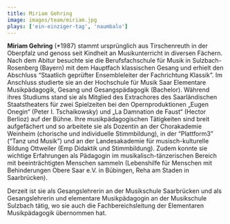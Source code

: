 ```yaml
---
title: Miriam Gehring
image: images/team/miriam.jpg
plays: ['ein-einziger-tag', 'naumbalo']
---
```


**Miriam Gehring** (*1987) stammt ursprünglich aus Tirschenreuth in der
Oberpfalz und genoss seit Kindheit an Musikunterricht in diversen Fächern. Nach
dem Abitur besuchte sie die Berufsfachschule für Musik in Sulzbach-Rosenberg
(Bayern) mit dem Hauptfach klassischen Gesang und erhielt den Abschluss
“Staatlich geprüfter Ensembleleiter der Fachrichtung Klassik”. Im Anschluss
studierte sie an der Hochschule für Musik Saar Elementare Musikpädagogik,
Gesang und Gesangspädagogik (Bachelor). Während ihres Studiums stand sie als
Mitglied des Extrachores des Saarländischen Staatstheaters für zwei Spielzeiten
bei den Opernproduktionen „Eugen Onegin“ (Peter I. Tschaikowsky) und „La
Damnation de Faust“ (Hector Berlioz) auf der Bühne. Ihre musikpädagogischen
Tätigkeiten sind breit aufgefächert und so arbeitete sie als Dozentin an der
Chorakademie Weinheim (chorische und individuelle Stimmbildung), in der
“Plattform3” (“Tanz und Musik”) und an der Landesakademie für
musisch-kulturelle Bildung Ottweiler (Emp Didaktik und Stimmbildung). Zudem
konnte sie wichtige Erfahrungen als Pädagogin im musikalisch-tänzerischen
Bereich mit beeinträchtigten Menschen sammeln (Lebenshilfe für Menschen mit
Behinderungen Obere Saar e.V. in Bübingen, Reha am Staden in Saarbrücken).

Derzeit ist sie als Gesangslehrerin an der Musikschule Saarbrücken und als
Gesangslehrerin und elementare Musikpädagogin an der Musikschule Sulzbach
tätig, wo sie auch die Fachbereichsleitung der Elementaren Musikpädagogik
übernommen hat.


